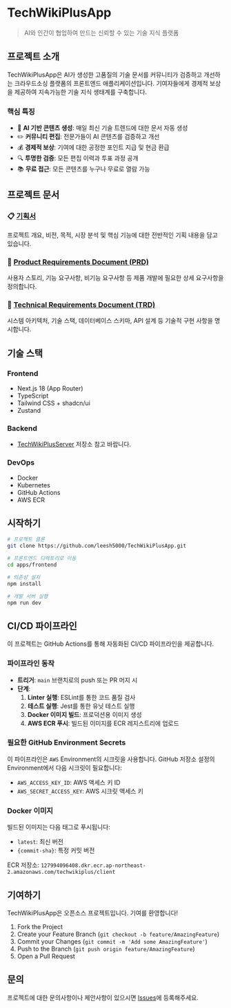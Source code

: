 # TechWikiPlusApp

> AI와 인간이 협업하여 만드는 신뢰할 수 있는 기술 지식 플랫폼

## 프로젝트 소개

TechWikiPlusApp은 AI가 생성한 고품질의 기술 문서를 커뮤니티가 검증하고 개선하는 크라우드소싱 플랫폼의 프론트엔드 애플리케이션입니다. 기여자들에게 경제적 보상을 제공하여 지속가능한 기술 지식 생태계를 구축합니다.

### 핵심 특징

- 🤖 **AI 기반 콘텐츠 생성**: 매일 최신 기술 트렌드에 대한 문서 자동 생성
- ✏️ **커뮤니티 편집**: 전문가들이 AI 콘텐츠를 검증하고 개선
- 💰 **경제적 보상**: 기여에 대한 공정한 포인트 지급 및 현금 환급
- 🔍 **투명한 검증**: 모든 편집 이력과 투표 과정 공개
- 📚 **무료 접근**: 모든 콘텐츠를 누구나 무료로 열람 가능

## 프로젝트 문서

### 📋 [기획서](docs/planning.md)

프로젝트 개요, 비전, 목적, 시장 분석 및 핵심 기능에 대한 전반적인 기획 내용을 담고 있습니다.

### 📝 [Product Requirements Document (PRD)](docs/prd.md)

사용자 스토리, 기능 요구사항, 비기능 요구사항 등 제품 개발에 필요한 상세 요구사항을 정의합니다.

### 🔧 [Technical Requirements Document (TRD)](docs/trd.md)

시스템 아키텍처, 기술 스택, 데이터베이스 스키마, API 설계 등 기술적 구현 사항을 명시합니다.

## 기술 스택

### Frontend

- Next.js 18 (App Router)
- TypeScript
- Tailwind CSS + shadcn/ui
- Zustand

### Backend

- [TechWikiPlusServer](https://github.com/leesh5000/TechWikiPlusServer) 저장소 참고 바랍니다.

### DevOps

- Docker
- Kubernetes
- GitHub Actions
- AWS ECR

## 시작하기

```bash
# 프로젝트 클론
git clone https://github.com/leesh5000/TechWikiPlusApp.git

# 프론트엔드 디렉토리로 이동
cd apps/frontend

# 의존성 설치
npm install

# 개발 서버 실행
npm run dev
```

## CI/CD 파이프라인

이 프로젝트는 GitHub Actions를 통해 자동화된 CI/CD 파이프라인을 제공합니다.

### 파이프라인 동작

- **트리거**: `main` 브랜치로의 push 또는 PR 머지 시
- **단계**:
  1. **Linter 실행**: ESLint를 통한 코드 품질 검사
  2. **테스트 실행**: Jest를 통한 유닛 테스트 실행
  3. **Docker 이미지 빌드**: 프로덕션용 이미지 생성
  4. **AWS ECR 푸시**: 빌드된 이미지를 ECR 레지스트리에 업로드

### 필요한 GitHub Environment Secrets

이 파이프라인은 `AWS` Environment의 시크릿을 사용합니다. GitHub 저장소 설정의 Environment에서 다음 시크릿이 필요합니다:

- `AWS_ACCESS_KEY_ID`: AWS 액세스 키 ID
- `AWS_SECRET_ACCESS_KEY`: AWS 시크릿 액세스 키

### Docker 이미지

빌드된 이미지는 다음 태그로 푸시됩니다:
- `latest`: 최신 버전
- `{commit-sha}`: 특정 커밋 버전

ECR 저장소: `127994096408.dkr.ecr.ap-northeast-2.amazonaws.com/techwikiplus/client`

## 기여하기

TechWikiPlusApp은 오픈소스 프로젝트입니다. 기여를 환영합니다!

1. Fork the Project
2. Create your Feature Branch (`git checkout -b feature/AmazingFeature`)
3. Commit your Changes (`git commit -m 'Add some AmazingFeature'`)
4. Push to the Branch (`git push origin feature/AmazingFeature`)
5. Open a Pull Request

## 문의

프로젝트에 대한 문의사항이나 제안사항이 있으시면 [Issues](https://github.com/leesh5000/TechWikiPlusApp/issues)에 등록해주세요.
